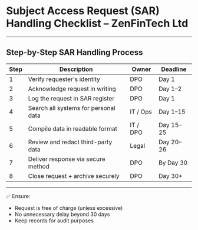 # Subject Access Request (SAR) Handling Checklist – ZenFinTech Ltd

---

## Step-by-Step SAR Handling Process

| Step | Description | Owner | Deadline |
|------|-------------|-------|----------|
| 1    | Verify requester's identity | DPO | Day 1 |
| 2    | Acknowledge request in writing | DPO | Day 1–2 |
| 3    | Log the request in SAR register | DPO | Day 1 |
| 4    | Search all systems for personal data | IT / Ops | Day 1–15 |
| 5    | Compile data in readable format | IT / DPO | Day 15–25 |
| 6    | Review and redact third-party data | Legal | Day 20–26 |
| 7    | Deliver response via secure method | DPO | By Day 30 |
| 8    | Close request + archive securely | DPO | Day 30+ |

---

✅ Ensure:
- Request is free of charge (unless excessive)
- No unnecessary delay beyond 30 days
- Keep records for audit purposes
